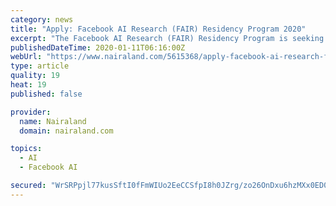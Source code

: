 ```yaml
---
category: news
title: "Apply: Facebook AI Research (FAIR) Residency Program 2020"
excerpt: "The Facebook AI Research (FAIR) Residency Program is seeking applications from people who have a strong technical background and are passionate about AI research. Application Deadline: 31st January 2020 at 5:00 pm PST. Eligible Countries: International To ..."
publishedDateTime: 2020-01-11T06:16:00Z
webUrl: "https://www.nairaland.com/5615368/apply-facebook-ai-research-fair"
type: article
quality: 19
heat: 19
published: false

provider:
  name: Nairaland
  domain: nairaland.com

topics:
  - AI
  - Facebook AI

secured: "WrSRPpjl77kusSftI0fFmWIUo2EeCCSfpI8h0JZrg/zo26OnDxu6hzMXx0ED0Ku2MfwxdBFrqlu1fQntDSuZbcpgy/vKH+FeO8C5/lMaiJ7g6iXLupkdfcBZo3VxKUHKa9wM/c3WEp99jRkGorKKyMyPt0tXqx9QGIZXvJfM1QRC1vOKdC7WCnpb+UUFryik9mIoNVLI7tPR8wr81ORVlCIXo7fB5bSF+V0lWx7ECvOvTQBf7E/9z/cOivbJiybBMGf6NNTyZoEIWtXQER475dojK99KYzaN38i4NPIbeB4=;k772ww1qI46c+bebk6h72g=="
---
```


